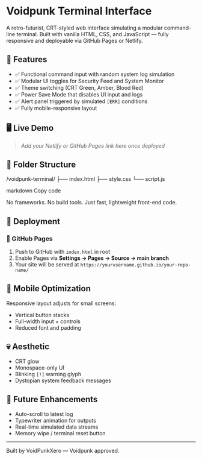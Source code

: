 # Voidpunk Terminal Interface

A retro-futurist, CRT-styled web interface simulating a modular command-line terminal. Built with vanilla HTML, CSS, and JavaScript — fully responsive and deployable via GitHub Pages or Netlify.

## 🔧 Features

- ✅ Functional command input with random system log simulation
- ✅ Modular UI toggles for Security Feed and System Monitor
- ✅ Theme switching (CRT Green, Amber, Blood Red)
- ✅ Power Save Mode that disables UI input and logs
- ✅ Alert panel triggered by simulated `[ERR]` conditions
- ✅ Fully mobile-responsive layout

## 🖥️ Live Demo

> _Add your Netlify or GitHub Pages link here once deployed_

## 📂 Folder Structure

/voidpunk-terminal/
├── index.html
├── style.css
└── script.js

markdown
Copy code

No frameworks. No build tools. Just fast, lightweight front-end code.

## 🚀 Deployment

### 🔹 GitHub Pages

1. Push to GitHub with `index.html` in root
2. Enable Pages via **Settings → Pages → Source → main branch**
3. Your site will be served at `https://yourusername.github.io/your-repo-name/`

## 📱 Mobile Optimization

Responsive layout adjusts for small screens:

- Vertical button stacks
- Full-width input + controls
- Reduced font and padding

## 💀 Aesthetic

- CRT glow
- Monospace-only UI
- Blinking `[!]` warning glyph
- Dystopian system feedback messages

## 🧠 Future Enhancements

- Auto-scroll to latest log
- Typewriter animation for outputs
- Real-time simulated data streams
- Memory wipe / terminal reset button

---

Built by VoidPunkXero — Voidpunk approved.
